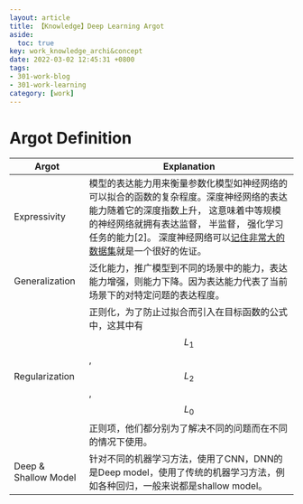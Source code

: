 ```yaml
---
layout: article
title: 【Knowledge】Deep Learning Argot
aside:
  toc: true
key: work_knowledge_archi&concept
date: 2022-03-02 12:45:31 +0800
tags:
- 301-work-blog
- 301-work-learning
category: [work]
---
```


# Argot Definition

| Argot                | Explanation                                                  |
| -------------------- | ------------------------------------------------------------ |
| Expressivity         | 模型的表达能力用来衡量参数化模型如神经网络的可以拟合的函数的复杂程度。深度神经网络的表达能力随着它的深度指数上升， 这意味着中等规模的神经网络就拥有表达监督， 半监督， 强化学习任务的能力[2]。 深度神经网络可以[记住非常大的数据集](https://arxiv.org/abs/1611.03530)就是一个很好的佐证。 |
| Generalization       | 泛化能力，推广模型到不同的场景中的能力，表达能力增强，则能力下降。因为表达能力代表了当前场景下的对特定问题的表达程度。 |
| Regularization       | 正则化，为了防止过拟合而引入在目标函数的公式中，这其中有$$L_1$$, $$L_2$$, $$L_0$$正则项，他们都分别为了解决不同的问题而在不同的情况下使用。 |
| Deep & Shallow Model | 针对不同的机器学习方法，使用了CNN，DNN的是Deep model，使用了传统的机器学习方法，例如各种回归，一般来说都是shallow model。 |

